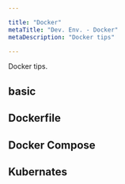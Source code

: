 ```yaml
---

title: "Docker"
metaTitle: "Dev. Env. - Docker"
metaDescription: "Docker tips"

---
```


Docker tips.

## basic

## Dockerfile

## Docker Compose

## Kubernates
